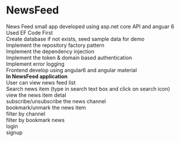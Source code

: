 # NewsFeed
News Feed small app developed using asp.net core API and anguar 6
<br>
Used EF Code First
<br>
Create database if not exists, seed sample data for demo
<br>
Implement the repository factory pattern
<br>
Implement the dependency injection
<br>
Implement the token & domain based authentication 
<br>
Implement error logging
<br>
Frontend develop using angular6 and angular material 
<br>
<b>In NewsFeed application</b>
<br>
User can view news feed list
<br>
Search news item (type in search text box and click on search icon)
<br>
view the news item detal
<br>
subscribe/unsubscribe the news channel
<br>
bookmark/unmark the news item
<br>
filter by channel
<br>
filter by bookmark news
<br>
login 
<br>
signup
